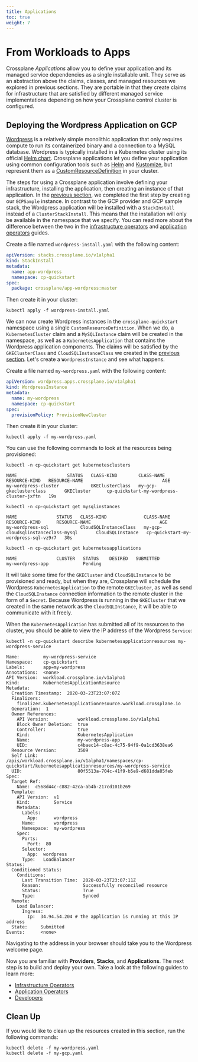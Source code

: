 ```yaml
---
title: Applications
toc: true
weight: 7
---
```


# From Workloads to Apps

Crossplane *Applications* allow you to define your application and its managed
service dependencies as a single installable unit. They serve as an abstraction
above the claims, classes, and managed resources we explored in previous
sections. They are portable in that they create claims for infrastructure that
are satisfied by different managed service implementations depending on how your
Crossplane control cluster is configured.

## Deploying the Wordpress Application on GCP

[Wordpress] is a relatively simple monolithic application that only requires
compute to run its containerized binary and a connection to a MySQL database.
Wordpress is typically installed in a Kubernetes cluster using its official
[Helm chart]. Crossplane applications let you define your application using
common configuration tools such as [Helm] and [Kustomize], but represent them as
a [CustomResourceDefinition] in your cluster.

The steps for using a Crossplane application involve defining your
infrastructure, installing the application, then creating an instance of that
application. In the [previous section], we completed the first step by creating
our `GCPSample` instance. In contrast to the GCP provider and GCP sample stack,
the Wordpress application will be installed with a `StackInstall` instead of a
`ClusterStackInstall`. This means that the installation will only be available
in the namespace that we specify. You can read more about the difference between
the two in the [infrastructure operators] and [application operators] guides.

Create a file named `wordpress-install.yaml` with the following content:

```yaml
apiVersion: stacks.crossplane.io/v1alpha1
kind: StackInstall
metadata:
  name: app-wordpress
  namespace: cp-quickstart
spec:
  package: crossplane/app-wordpress:master
```

Then create it in your cluster:

```
kubectl apply -f wordpress-install.yaml
```

We can now create Wordpress instances in the `crossplane-quickstart` namespace
using a single `CustomResourceDefinition`. When we do, a `KubernetesCluster`
claim and a `MySQLInstance` claim will be created in the namespace, as well as a
`KubernetesApplication` that contains the Wordpress application components. The
claims will be satisfied by the `GKEClusterClass` and `CloudSQLInstanceClass` we
created in the [previous section]. Let's create a `WordpressInstance` and see
what happens.

Create a file named `my-wordpress.yaml` with the following content:

```yaml
apiVersion: wordpress.apps.crossplane.io/v1alpha1
kind: WordpressInstance
metadata:
  name: my-wordpress
  namespace: cp-quickstart
spec:
  provisionPolicy: ProvisionNewCluster
```

Then create it in your cluster:

```
kubectl apply -f my-wordpress.yaml
```

You can use the following commands to look at the resources being provisioned:

```
kubectl -n cp-quickstart get kubernetesclusters
```

```
NAME                   STATUS   CLASS-KIND        CLASS-NAME                   RESOURCE-KIND   RESOURCE-NAME                              AGE
my-wordpress-cluster            GKEClusterClass   my-gcp-gkeclusterclass       GKECluster      cp-quickstart-my-wordpress-cluster-jxftn   19s
```

```
kubectl -n cp-quickstart get mysqlinstances
```

```
NAME               STATUS   CLASS-KIND              CLASS-NAME                               RESOURCE-KIND      RESOURCE-NAME                          AGE
my-wordpress-sql            CloudSQLInstanceClass   my-gcp-cloudsqlinstanceclass-mysql       CloudSQLInstance   cp-quickstart-my-wordpress-sql-vz9r7   30s
```

```
kubectl -n cp-quickstart get kubernetesapplications
```

```
NAME               CLUSTER   STATUS    DESIRED   SUBMITTED
my-wordpress-app             Pending
```

It will take some time for the `GKECluster` and `CloudSQLInstance` to be
provisioned and ready, but when they are, Crossplane will schedule the Wordpress
`KubernetesApplication` to the remote `GKECluster`, as well as send the
`CloudSQLInstance` connection information to the remote cluster in the form of a
`Secret`. Because Wordpress is running in the `GKECluster` that we created in
the same network as the `CloudSQLInstance`, it will be able to communicate with
it freely.

When the `KubernetesApplication` has submitted all of its resources to the
cluster, you should be able to view the IP address of the Wordpress `Service`:

```
kubectl -n cp-quickstart describe kubernetesapplicationresources my-wordpress-service
```

```
Name:         my-wordpress-service
Namespace:    cp-quickstart
Labels:       app=my-wordpress
Annotations:  <none>
API Version:  workload.crossplane.io/v1alpha1
Kind:         KubernetesApplicationResource
Metadata:
  Creation Timestamp:  2020-03-23T23:07:07Z
  Finalizers:
    finalizer.kubernetesapplicationresource.workload.crossplane.io
  Generation:  1
  Owner References:
    API Version:           workload.crossplane.io/v1alpha1
    Block Owner Deletion:  true
    Controller:            true
    Kind:                  KubernetesApplication
    Name:                  my-wordpress-app
    UID:                   c4baec14-c8ac-4c75-94f9-0a1cd3638ea6
  Resource Version:        3509
  Self Link:               /apis/workload.crossplane.io/v1alpha1/namespaces/cp-quickstart/kubernetesapplicationresources/my-wordpress-service
  UID:                     80f5513a-704c-41f9-b5e9-d681dda85feb
Spec:
  Target Ref:
    Name:  c568d44c-c882-42ca-ab4b-217cd101b269
  Template:
    API Version:  v1
    Kind:         Service
    Metadata:
      Labels:
        App:      wordpress
      Name:       wordpress
      Namespace:  my-wordpress
    Spec:
      Ports:
        Port:  80
      Selector:
        App:  wordpress
      Type:   LoadBalancer
Status:
  Conditioned Status:
    Conditions:
      Last Transition Time:  2020-03-23T23:07:11Z
      Reason:                Successfully reconciled resource
      Status:                True
      Type:                  Synced
  Remote:
    Load Balancer:
      Ingress:
        Ip:  34.94.54.204 # the application is running at this IP address
  State:     Submitted
Events:      <none>
```

Navigating to the address in your browser should take you to the Wordpress
welcome page.

Now you are familiar with **Providers**, **Stacks**, and **Applications**. The
next step is to build and deploy your own. Take a look at the following guides
to learn more:

- [Infrastructure Operators]
- [Application Operators]
- [Developers]

## Clean Up

If you would like to clean up the resources created in this section, run the
following commands:

```
kubectl delete -f my-wordpress.yaml
kubectl delete -f my-gcp.yaml
```

<!-- Named Links -->

[Wordpress]: https://wordpress.org/
[Helm chart]: https://github.com/bitnami/charts/tree/master/bitnami/wordpress
[Helm]: https://helm.sh/
[Kustomize]: https://kustomize.io/
[CustomResourceDefinition]: https://kubernetes.io/docs/concepts/extend-kubernetes/api-extension/custom-resources/
[previous section]: stack.md
[infrastructure operators]: infra_operators/packaging_a_stack.md
[application operators]: app_operators/packaging_an_app.md
[Infrastructure Operators]: infra_operators/installing_a_stack.md
[Application Operators]: app_operators/packaging_an_app.md
[Developers]: developers/requesting_infrastructure.md